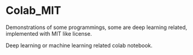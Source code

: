 # Colab_MIT
Demonstrations of some programmings, some are deep learning related, implemented with MIT like license.


Deep learning or machine learning related colab notebook.